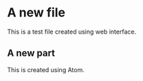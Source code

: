 # A new file

This is a test file created using web interface.

## A new part

This is created using Atom.
